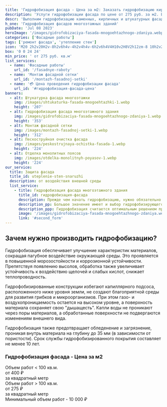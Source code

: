 ```yaml
---
title: 'Гидрофобизация фасада - Цена за м2: Заказать гидрофобизацию кирпичного, штукатурного, каменного фасада в Ульяновске'
description: 'Услуги гидрофобизации фасада по цене от 275 руб. за м2. Выполним гидрофобизацию каменных, кирпичных и штукатурных фасадов любой сложности в Ульяновске. Звоните!'
descr: 'Выполним гидрофобизацию каменных, кирпичных и штукатурных фасадов любой сложности в Ульяновске'
h_one: 'Гидрофобизация фасадов многоэтажных зданий'
pubDate: 'Jul 08 2023'
heroImage: '/images/gidrofobizaciya-fasada-mnogoehtazhnogo-zdaniya.webp'
categories: ['Фасадные работы']
tags: ['ремонт фасада', 'утепление стен']
icon: 'M20 2h2v20H2v-8h2v6h4v-4h2v4h4v-6h2v6h4V4H10v2H8V2h12zm-8 10h2v2h-2v-2zm-2-2h2v2h-2v-2zm-2 0V8h2v2H8zm-2 2v-2h2v2H6zm0 0H4v2h2v-2zm10-6h2v2h-2V6zm-2 0h-2v2h2V6zm2 4h2v2h-2v-2z'
box: '0 0 24 24'
min_price: ' от 275 руб. кв.м'
list_services:
  - name: 'Фасадные работы'
    url_id: '/fasadnye-raboty'
  - name: 'Монтаж фасадной сетки'
    url_id: '/montazh-fasadnoj-setki'
  - name: '💳 Цена проведения гидрофобизации фасада'
    url_id: '#гидрофобизация-фасада-цена'
banners:
  - alt: Штукатурка фасада многоэтажки
    img: /images/shtukaturka-fasada-mnogoehtazhki-1.webp
    height: '207'
  - alt: Гидрофобизация фасада многоэтажного здания
    img: /images/gidrofobizaciya-fasada-mnogoehtazhnogo-zdaniya-1.webp
    height: '353'
  - alt: Монтаж фасадной сетки
    img: /images/montazh-fasadnoj-setki-1.webp
    height: '312'
  - alt: Пескоструйная очистка фасада
    img: /images/peskostrujnaya-ochistka-fasada-1.webp
    height: '224'
  - alt: Отделка монолитных поясов
    img: /images/otdelka-monolitnyh-poyasov-1.webp
    height: '224'
our_service:
  title: Защита фасада
  title_id: uteplenie-sten-snaruzhi
  description: от воздействия внешней среды
  list_service:
    - title: Гидрофобизация фасада многоэтажного здания
      title_id: гидрофобизация-фасада
      description: Прежде чем начать гидрофобизацию, нужно обязательно оценить, в каком состоянии находится поверхность и подготовить её к дальнейшей работе. Трещины, шероховатости, сколы и иные подобные дефекты значительно снижают эффективность защитного слоя. Поэтому подготовка поверхности в данном случае - очень важный подготовительный этап.
      description_pp: Большое значение имеет и выбор гидрофобизирующего материала. Он подбирается с учетом вида и функционального назначения поверхности, особенностей эксплуатации. Поверхности из бетона покрываются полимерными материалами, деревянные - маслами и лаками, предназначенными для этих целей.
      description_ppp: Гидрофобизация считается оптимальным решением при защите поверхностей от влаги, при борьбе с коррозийными процессами и хорошим способом повышения эксплуатационного периода защищаемого материала. Но стоит учитывать, что к её проведению нужно подходить с учётом факторов, оказывающих влияние на эффективную и долгосрочную защиту.
      image: '/images/gidrofobizaciya-fasada-mnogoehtazhnogo-zdaniya.webp'
      link: '#second_form'
---
```


## Зачем нужно производить гидрофобизацию?

Гидрофобизация обеспечивает улучшение характеристик материалов, сокращая пагубное воздействие окружающей среды. Это проявляется в повышенной морозостойкости и коррозионной устойчивости. Препятствуя появлению высолов, обработка также увеличивает устойчивость к воздействию щелочей и слабых кислот, снижает теплопроводность.

Гидрофобизированные конструкции избегают капиллярного подсоса, расположенного ниже уровня земли, не создают благоприятной среды для развития грибков и микроорганизмов. При этом газо- и воздухопроницаемость остается на высоком уровне, а поверхность материала сохраняет свою "дышащесть". Капли воды не проникают через поры материалов, а обработанные поверхности не подвергаются изменениям внешнего вида.

Гидрофобизация также предотвращает обледенение и загрязнение, проникая внутрь материала на глубину до 35 мм (в зависимости от пористости). Срок службы гидрофобизированного покрытия составляет не менее 10 лет.

<div id="гидрофобизация-фасада-цена" class="gradientBg mx-auto my-4 max-w-full rounded-xl p-14 text-center shadow-lg"><h3 class="flex justify-center px-4 pt-6 font-bold lg:text-xl"><div class="text-white">Гидрофобизация фасада - Цена за м2</div></h3><div class="flex flex-wrap justify-center gap-4 py-4"><div class="flex max-w-[350px] flex-col gap-2 rounded-xl bg-gray-200 bg-opacity-30 p-6 text-white shadow-md backdrop-blur-lg backdrop-filter"><div class="text-sm font-semibold">Объем работ &lt; 100 кв.м.</div><div class="text-3xl font-semibold tracking-tight">от 400 ₽</div><div class="font-normal">за квадратный метр</div></div><div class="flex max-w-[500px] flex-col gap-2 rounded-xl bg-gray-200 bg-opacity-30 p-6 text-white shadow-md backdrop-blur-lg backdrop-filter"><div class="text-sm font-semibold">Объем работ &gt; 100 кв.м.</div><div class="text-3xl font-semibold tracking-tight">от 275 ₽</div><div class="font-normal">за квадратный метр</div></div></div><div class="flex justify-center pb-6">Минимальный объем работ - 10 000 ₽</div></div>
